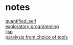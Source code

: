 # notes

<a href="https://github.com/kosengan/essays/blob/master/exocortex.md">quantified_self</a> <br>
<a href="https://github.com/kosengan/essays/blob/master/exploratory%20programming.md">exploratory programming</a> <br>
<a href="https://github.com/kosengan/essays/blob/master/lisp.md">lisp</a> <br>
<a href="https://github.com/kosengan/essays/blob/master/paralysis%20from%20choice%20of%20tools.md">paralysis from choice of tools</a><br>
